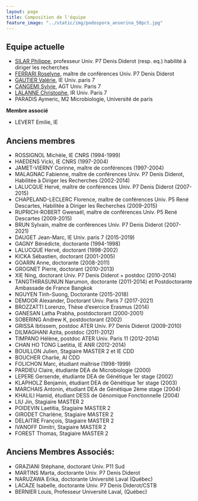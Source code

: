 ```yaml
---
layout: page
title: Composition de l'équipe
feature_image: "../static/img/podospora_anserina_50pct.jpg"
---
```


## Equipe actuelle

- [SILAR Philippe](mailto:philippe.silar@univ-paris-diderot.fr), professeur Univ. P7 Denis Diderot (resp. eq.) habilité à diriger les recherches
- [FERRARI Roselyne](mailto:ferrari@ipgp.fr), maître de conférences Univ. P7 Denis Diderot
- [GAUTIER Valérie](mailto:valerie.gautier@univ-paris-diderot.fr), IE Univ. paris 7
- [CANGEMI Sylvie](mailto:sylvie.cangemi@univ-paris-diderot.fr), AGT Univ. Paris 7
- [LALANNE Christophe](mailto:christophe.lalanne@univ-paris-diderot.fr), IR Univ. Paris 7
- PARADIS Aymeric, M2 Microbiologie, Université de paris

**Membre associé**
- LEVERT Emilie, IE

## Anciens membres

- ROSSIGNOL Michèle, IE CNRS (1994-1999)
- HAEDENS Vicki, IE CNRS (1997-2004)
- JAMET-VIERNY Corinne, maître de conférences (1997-2004)
- MALAGNAC Fabienne, maître de conférences Univ. P7 Denis Diderot, Habilitée à Diriger les Recherches (2002-2014)
- LALUCQUE Hervé, maître de conférences Univ. P7 Denis Diderot (2007-2015)
- CHAPELAND-LECLERC Florence, maître de conférences Univ. P5 René Descartes, Habilitée à Diriger les Recherches (2009-2015)
- RUPRICH-ROBERT Gwenaël, maître de conférences Univ. P5 René Descartes (2009-2015)
- BRUN Sylvain, maître de conférences Univ. P7 Denis Diderot (2007-2021)
- DAUGET Jean-Marc, IE Univ. paris 7 (2015-2019)
- GAGNY Bénédicte, doctorante (1994-1998)
- LALUCQUE Hervé, doctorant (1998-2002)
- KICKA Sébastien, doctorant (2001-2005)
- GOARIN Anne, doctorante (2008-2011)
- GROGNET Pierre, doctorant (2010-2013)
- XIE Ning, doctorant Univ. P7 Denis Diderot + postdoc (2010-2014)
- TANGTHIRASUNUN Narumon, doctorante (2011-2014) et Postdoctorante Ambassade de France Bangkok
- NGUYEN Tinh-Suong, Doctorante (2015-2018)
- DEMOOR Alexander, Doctorant Univ. Paris 7 (2017-2021)
- BROZZATTI Lorenzo, Thèse d’exercice Erasmus (2014)
- GANESAN Latha Prabha, postdoctorant (2000-2001)
- SOBERING Andrew K, postdoctorant (2002)
- GRISSA Ibtissem, postdoc ATER Univ. P7 Denis Diderot (2009-2010)
- DILMAGHANI Azita, postdoc (2011-2012)
- TIMPANO Hélène, postdoc ATER Univ. Paris 11 (2012-2014)
- CHAN HO TONG Laetitia, IE ANR (2012-2014)
- BOUILLON Julien, Stagiaire MASTER 2 et IE CDD
- BOUCHER Charlie, AI CDD
- FOLICHON Marc, étudiant maîtrise (1998-1999)
- PARDIEU Claire, étudiante DEA de Microbiologie (2000)
- LEPERE Gersende, étudiante DEA de Génétique 1er stage (2002)
- KLAPHOLZ Benjamin, étudiant DEA de Génétique 1er stage (2003)
- MARCHAIS Antonin, étudiant DEA de Génétique 2ème stage (2004)
- KHALILI Hamid, étudiant DESS de Génomique Fonctionnelle (2004)
- LIU Jin, Stagiaire MASTER 2
- POIDEVIN Laetitia, Stagiaire MASTER 2
- GIRODET Charlène, Stagiaire MASTER 2
- DELAITRE François, Stagiaire MASTER 2
- IVANOFF Dimitri, Stagiaire MASTER 2
- FOREST Thomas, Stagiaire MASTER 2

## Anciens Membres Associés:

- GRAZIANI Stéphane, doctorant Univ. P11 Sud
- MARTINS Marta, doctorante Univ. P7 Denis Diderot
- NARUZAWA Erika, doctorante Université Laval (Québec)
- LACAZE Isabelle, doctorante Univ. P7 Denis Diderot/CSTB
- BERNIER Louis, Professeur Université Laval, (Québec)
